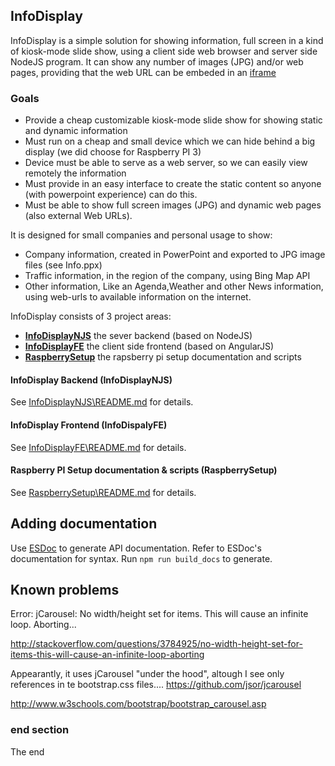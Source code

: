 ﻿## InfoDisplay

InfoDisplay is a simple solution for showing information, full screen in a kind of kiosk-mode slide show, using a client side web browser and server side NodeJS program.
It can show any number of images (JPG) and/or web pages, providing that the web URL can be embeded in 
an [iframe](http://www.w3schools.com/html/html_iframe.asp) 


### Goals

- Provide a cheap customizable kiosk-mode slide show for showing static and dynamic information
- Must run on a cheap and small device which we can hide behind a big display (we did choose for Raspberry PI 3)
- Device must be able to serve as a web server, so we can easily view remotely the information
- Must provide in an easy interface to create the static content so anyone (with powerpoint experience) can do this.
- Must be able to show full screen images (JPG) and dynamic web pages (also external Web URLs). 

It is designed for small companies and personal usage to show:
- Company information, created in PowerPoint and exported to JPG image files (see Info.ppx)
- Traffic information, in the region of the company, using Bing Map API
- Other information, Like an Agenda,Weather and other News information, using web-urls to available information on the internet.

InfoDisplay consists of 3 project areas: 

* **[InfoDisplayNJS](#InfoDisplay-Backend-(InfoDisplayNJS))** the sever backend (based on NodeJS) 
* **[InfoDisplayFE](#InfoDisplay-Frontend-(InfoDispalyFE))**  the client side frontend (based on AngularJS)
* **[RaspberrySetup](#Raspberry-PI-Setup-documentation-&-scripts-(RaspberrySetup))**  the rapsberry pi setup documentation and scripts 
 

#### InfoDisplay Backend (InfoDisplayNJS)
 
See [InfoDisplayNJS\README.md](./InfoDisplayNJS/README.md) for details.



#### InfoDisplay Frontend (InfoDispalyFE)

See [InfoDisplayFE\README.md](./InfoDisplayFE/README.md) for details.


#### Raspberry PI Setup documentation & scripts (RaspberrySetup)
 
See [RaspberrySetup\README.md](./RaspberrySetup/README.md) for details.



## Adding documentation
Use [ESDoc](https://esdoc.org/) to generate API documentation. 
Refer to ESDoc's documentation for syntax. Run `npm run build_docs` to generate.

## Known problems

Error: jCarousel: No width/height set for items. This will cause an infinite loop. Aborting...

http://stackoverflow.com/questions/3784925/no-width-height-set-for-items-this-will-cause-an-infinite-loop-aborting

Appearantly, it uses jCarousel "under the hood", altough I see only references in te bootstrap.css files....
https://github.com/jsor/jcarousel


http://www.w3schools.com/bootstrap/bootstrap_carousel.asp


### end section

The end